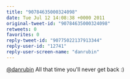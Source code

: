 ```yaml
---
title: "90784635000324098"
date: Tue Jul 12 14:08:38 +0000 2011
original-tweet-id: "90784635000324098"
retweets: 0
favorites: 0
reply-tweet-id: "90775022137913344"
reply-user-id: "12741"
reply-user-screen-name: "danrubin"
---
```

<a href="https://twitter.com/danrubin">@danrubin</a> All that time you'll never get back :)
